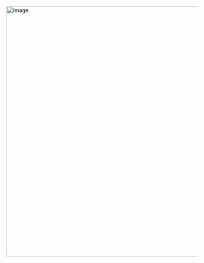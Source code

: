 <img width="661" alt="image" src="https://github.com/user-attachments/assets/16d2d891-72eb-4fe6-8d15-173c00609b79">

